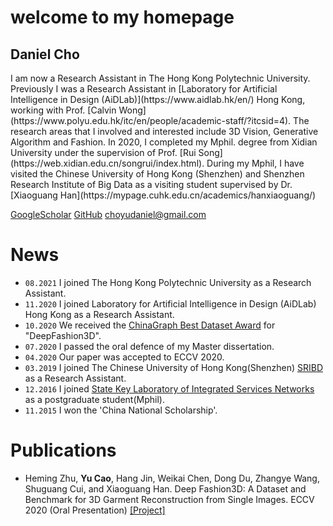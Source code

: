 # welcome to my homepage
## Daniel Cho 
<!--<img src="./caoyu.png" width = "107.2" height = "64" alt="signature" align=center />-->





<div class="gird-containre">
<div class="grid grid--p-2">
<div class="cell cell--12 cell--md-auto" markdown="1">
I am now a Research Assistant in The Hong Kong Polytechnic University. Previously I was a Research Assistant in [Laboratory for Artificial Intelligence in Design (AiDLab)](https://www.aidlab.hk/en/) Hong Kong, working with Prof. [Calvin Wong](https://www.polyu.edu.hk/itc/en/people/academic-staff/?itcsid=4). The research areas that I involved and interested include 3D Vision, Generative Algorithm and Fashion. In 2020, I completed my Mphil. degree from Xidian University under the supervision of Prof. [Rui Song](https://web.xidian.edu.cn/songrui/index.html). During my Mphil, I have visited the Chinese University of Hong Kong (Shenzhen) and Shenzhen Research Institute of Big Data as a visiting student supervised by Dr. [Xiaoguang Han](https://mypage.cuhk.edu.cn/academics/hanxiaoguang/) 
  




[GoogleScholar](https://scholar.google.com.hk/citations?user=jkEWQIYAAAAJ&hl=zh-CN)
[GitHub](https://github.com/DanielCho-HK)
[choyudaniel@gmail.com](mailto:choyudaniel@gmail.com)


# News
* `08.2021` I joined The Hong Kong Polytechnic University as a Research Assistant.
* `11.2020` I joined Laboratory for Artificial Intelligence in Design (AiDLab) Hong Kong as a Research Assistant.
* `10.2020` We received the [ChinaGraph Best Dataset Award](https://sse.cuhk.edu.cn/en/article/755) for "DeepFashion3D".
* `07.2020` I passed the oral defence of my Master dissertation.
* `04.2020` Our paper was accepted to ECCV 2020.
* `03.2019` I joined The Chinese University of Hong Kong(Shenzhen) [SRIBD](http://www.sribd.cn/index.php/cn/) as a Research Assistant.
* `12.2016` I joined [State Key Laboratory of Integrated Services Networks](https://isn.xidian.edu.cn/index.htm) as a postgraduate student(Mphil).
* `11.2015` I won the 'China National Scholarship'.


# Publications
* Heming Zhu, **Yu Cao**, Hang Jin, Weikai Chen, Dong Du, Zhangye Wang, Shuguang Cui, and Xiaoguang Han. Deep Fashion3D: A Dataset and Benchmark for 3D Garment Reconstruction from Single Images. ECCV 2020 (Oral Presentation)  [\[Project\]](https://kv2000.github.io/2020/03/25/deepFashion3DRevisited/)
